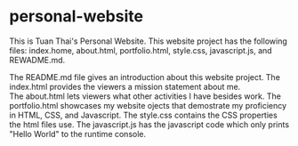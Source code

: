 # personal-website

This is Tuan Thai's Personal Website.  This website project has the following files: index.home, about.html, portfolio.html, style.css, javascript.js, and REWADME.md.

The README.md file gives an introduction about this website project.
The index.html provides the viewers a mission statement about me.  
The about.html lets viewers what other activities I have besides work.
The portfolio.html showcases my website ojects that demostrate my proficiency in HTML, CSS, and Javascript.
The style.css contains the CSS properties the html files use.
The javascript.js has the javascript code which only prints "Hello World" to the runtime console.